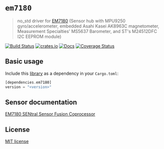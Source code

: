 # `em7180`

> no_std driver for [EM7180](https://github.com/kriswiner/EM7180_SENtral_sensor_hub/wiki) (Sensor hub with MPU9250 gyro/accelerometer, embedded Asahi Kasei AK8963C magnetometer, Measurement Specialties' MS5637 Barometer, and ST's M24512DFC I2C EEPROM module)

[![Build Status](https://github.com/lucazulian/em7180/workflows/em7180-ci/badge.svg)](https://github.com/lucazulian/em7180/actions?query=workflow%3Aem7180-ci)
[![crates.io](https://img.shields.io/crates/v/em7180.svg)](https://crates.io/crates/em7180)
[![Docs](https://docs.rs/em7180/badge.svg)](https://docs.rs/em7180)
[![Coverage Status](https://coveralls.io/repos/github/lucazulian/em7180/badge.svg?branch=master)](https://coveralls.io/github/lucazulian/em7180?branch=master)

## Basic usage

Include this [library](https://crates.io/crates/em7180) as a dependency in your `Cargo.toml`:

```rust
[dependencies.em7180]
version = "<version>"
```

## Sensor documentation

[EM7180 SENtral Sensor Fusion Coprocessor](https://www.emmicroelectronic.com/sites/default/files/products/datasheets/7180sfp-ds.pdf)

## License

[MIT license](http://opensource.org/licenses/MIT)
